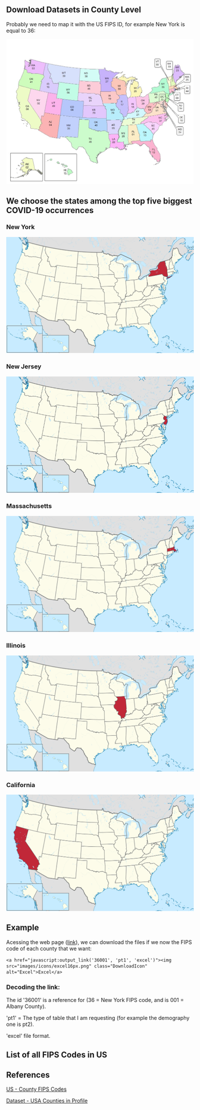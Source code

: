 
## Download Datasets in County Level

Probably we need to map it with the US FIPS ID, for example New York is equal to 36:

![US FIPS](https://github.com/Adamantia/covid19-mit-teamd004/blob/master/geo_id/us_fips.jpg?raw=true)


##  We choose the states among the top five biggest COVID-19 occurrences

### New York

![New York in US map](https://github.com/Adamantia/covid19-mit-teamd004/blob/master/geo_id/new_york.png?raw=true)


### New Jersey

![New Jersey in US map](https://github.com/Adamantia/covid19-mit-teamd004/blob/master/geo_id/new_jersey.png?raw=true)

### Massachusetts

![Massachusetts in US map](https://github.com/Adamantia/covid19-mit-teamd004/blob/master/geo_id/massachusetts.png?raw=true)

### Illinois

![Illinois in US map](https://github.com/Adamantia/covid19-mit-teamd004/blob/master/geo_id/illinois.png?raw=true)


### California 

![California in US map](https://github.com/Adamantia/covid19-mit-teamd004/blob/master/geo_id/california.png?raw=true)


## Example

Acessing the web page ([link](http://www.statsamerica.org/uscp/)), we can download the files if we now the FIPS code of each county that we want:

    <a href="javascript:output_link('36001', 'pt1', 'excel')"><img src="images/icons/excel16px.png" class="DownloadIcon" alt="Excel">Excel</a>  

 ### Decoding the link:

The id '36001' is a reference for (36 = New York FIPS code, and is 001 = Albany County).

'pt1' = The type of table that I am requesting (for example the demography one is pt2).

'excel' file format.

## List of all FIPS Codes in US



## References

[US - County FIPS Codes](https://www.nrcs.usda.gov/wps/portal/nrcs/detail/national/home/?cid=nrcs143_013697)

[Dataset - USA Counties in Profile](http://www.statsamerica.org/uscp/)

